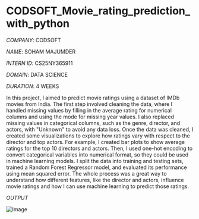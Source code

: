 # CODSOFT_Movie_rating_prediction_with_python

*COMPANY*: CODSOFT

*NAME*: SOHAM MAJUMDER

*INTERN ID*: CS25NY365911

*DOMAIN*: DATA SCIENCE

*DURATION*: 4 WEEKS

In this project, I aimed to predict movie ratings using a dataset of IMDb movies from India. The first step involved cleaning the data, where I handled missing values by filling in the average rating for numerical columns and using the mode for missing year values. I also replaced missing values in categorical columns, such as the genre, director, and actors, with "Unknown" to avoid any data loss. Once the data was cleaned, I created some visualizations to explore how ratings vary with respect to the director and top actors. For example, I created bar plots to show average ratings for the top 10 directors and actors. Then, I used one-hot encoding to convert categorical variables into numerical format, so they could be used in machine learning models. I split the data into training and testing sets, trained a Random Forest Regressor model, and evaluated its performance using mean squared error. The whole process was a great way to understand how different features, like the director and actors, influence movie ratings and how I can use machine learning to predict those ratings.

*OUTPUT*

![Image](https://github.com/user-attachments/assets/72412a80-b059-4515-a3f7-61ef385b69f9)
